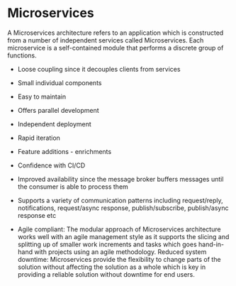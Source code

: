 # Microservices 

A Microservices architecture refers to an application which is constructed from a number of independent services called Microservices. Each microservice is a self-contained module that performs a discrete group of functions.

- Loose coupling since it decouples clients from services

- Small individual components

- Easy to maintain

- Offers parallel development

- Independent deployment

- Rapid iteration

- Feature additions - enrichments

- Confidence with CI/CD

- Improved availability since the message broker buffers messages until the consumer is able to process them

- Supports a variety of communication patterns including request/reply, notifications, request/async response, publish/subscribe, publish/async response etc

- Agile compliant: The modular approach of Microservices architecture works well with an agile management style as it supports the slicing and splitting up of smaller work increments and tasks which goes hand-in-hand with projects using an agile methodology.
Reduced system downtime: Microservices provide the flexibility to change parts of the solution without affecting the solution as a whole which is key in providing a reliable solution without downtime for end users.
